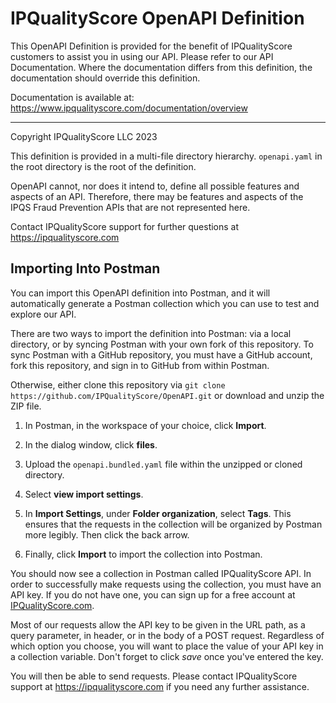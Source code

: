 # IPQualityScore OpenAPI Definition

This OpenAPI Definition is provided for the benefit of IPQualityScore customers
to assist you in using our API. Please refer to our API Documentation. Where the
documentation differs from this definition, the documentation should override
this definition.

Documentation is available at: https://www.ipqualityscore.com/documentation/overview

---

Copyright IPQualityScore LLC 2023

This definition is provided in a multi-file directory hierarchy. `openapi.yaml`
in the root directory is the root of the definition.

OpenAPI cannot, nor does it intend to, define all possible features and aspects
of an API. Therefore, there may be features and aspects of the IPQS Fraud
Prevention APIs that are not represented here.

Contact IPQualityScore support for further questions at
https://ipqualityscore.com

## Importing Into Postman
You can import this OpenAPI definition into Postman, and it will automatically
generate a Postman collection which you can use to test and explore our API.

There are two ways to import the definition into Postman: via a local directory,
or by syncing Postman with your own fork of this repository. To sync Postman
with a GitHub repository, you must have a GitHub account, fork this repository,
and sign in to GitHub from within Postman.

Otherwise, either clone this repository via `git clone
https://github.com/IPQualityScore/OpenAPI.git` or download and unzip the ZIP file.

1. In Postman, in the workspace of your choice, click **Import**.

2. In the dialog window, click **files**.

3. Upload the `openapi.bundled.yaml` file within the unzipped or cloned directory.

4. Select **view import settings**.

5. In **Import Settings**, under **Folder organization**, select **Tags**. This
ensures that the requests in the collection will be organized by Postman more
legibly. Then click the back arrow.

6. Finally, click **Import** to import the collection into Postman.

You should now see a collection in Postman called IPQualityScore API. In order
to successfully make requests using the collection, you must have an API key. If
you do not have one, you can sign up for a free account at
[IPQualityScore.com](https://www.ipqualityscore.com/create-account).

Most of our requests allow the API key to be given in the URL path, as a query
parameter, in header, or in the body of a POST request. Regardless of which
option you choose, you will want to place the value of your API key in a
collection variable. Don't forget to click *save* once you've entered the key.

You will then be able to send requests. Please contact IPQualityScore support at
https://ipqualityscore.com if you need any further assistance.

